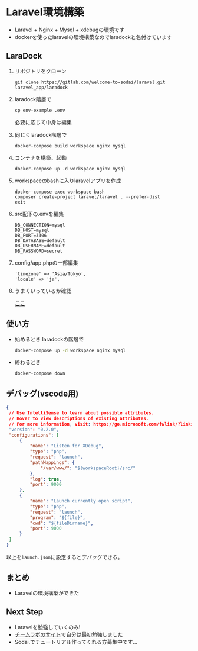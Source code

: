# Laravel環境構築

- Laravel + Nginx + Mysql + xdebugの環境です
- dockerを使ったlaravelの環境構築なのでlaradockと名付けています

## LaraDock

1. リポジトリをクローン

   ```
   git clone https://gitlab.com/welcome-to-sodai/laravel.git laravel_app/laradock
   ```

2. laradock階層で

   ```
   cp env-example .env
   ```
   必要に応じて中身は編集

3. 同じくlaradock階層で

   ```
   docker-compose build workspace nginx mysql
   ```

4. コンテナを構築、起動

   ```
   docker-compose up -d workspace nginx mysql
   ```

5. workspaceのbashに入りlaravelアプリを作成

   ```
   docker-compose exec workspace bash
   composer create-project laravel/laravel . --prefer-dist
   exit
   ```

6. src配下の.envを編集

   ```
   DB_CONNECTION=mysql
   DB_HOST=mysql
   DB_PORT=3306
   DB_DATABASE=default
   DB_USERNAME=default
   DB_PASSWORD=secret
   ```

7. config/app.phpの一部編集

   ```
   'timezone' => 'Asia/Tokyo',
   'locale' => 'ja',
   ```

8. うまくいっているか確認

   [ここ](http://localhost/)

## 使い方

- 始めるとき laradockの階層で
   ```bash
   docker-compose up -d workspace nginx mysql
   ```
- 終わるとき
   ```bash
   docker-compose down
   ```

## デバッグ(vscode用)
   ```json:launch.json
   {
    // Use IntelliSense to learn about possible attributes.
    // Hover to view descriptions of existing attributes.
    // For more information, visit: https://go.microsoft.com/fwlink/?linkid=830387
    "version": "0.2.0",
    "configurations": [
        {
            "name": "Listen for XDebug",
            "type": "php",
            "request": "launch",
            "pathMappings": {
                "/var/www/": "${workspaceRoot}/src/"
            },
            "log": true,
            "port": 9000
        },
        {
            "name": "Launch currently open script",
            "type": "php",
            "request": "launch",
            "program": "${file}",
            "cwd": "${fileDirname}",
            "port": 9000
        }
    ]
   }
   ```
   以上を`launch.json`に設定するとデバッグできる。

## まとめ

- Laravelの環境構築ができた

## Next Step

- Laravelを勉強していくのみ!
- [チームラボのサイト](https://team-lab.github.io/skillup/step2/03-laravel-demo.html)で自分は最初勉強しました
- Sodai.でチュートリアル作ってくれる方募集中です...

   
